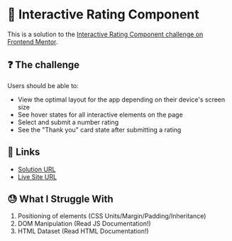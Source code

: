 # 💯 Interactive Rating Component

This is a solution to the [Interactive Rating Component challenge on Frontend Mentor](https://www.frontendmentor.io/challenges/interactive-rating-component-koxpeBUmI).

## ❓ The challenge

Users should be able to:

- View the optimal layout for the app depending on their device's screen size
- See hover states for all interactive elements on the page
- Select and submit a number rating
- See the "Thank you" card state after submitting a rating

## 🔗 Links

- [Solution URL](https://www.frontendmentor.io/solutions/interactive-rating-component-using-css-flexbox-S1n-EXESq)
- [Live Site URL](https://ks-interactive-rating-component.netlify.app/)

## 😓 What I Struggle With

1. Positioning of elements (CSS Units/Margin/Padding/Inheritance)
2. DOM Manipulation (Read JS Documentation!)
3. HTML Dataset (Read HTML Documentation!)
